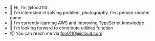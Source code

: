 - 👋 Hi, I’m @foo0110
- 👀 I’m interested in solving problem, photography, first person shooter game
- 🌱 I’m currently learning AWS and improving TypeScript knowledge
- 💞️ I’m looking forward to contribute utilities function
- 📫 You can reach me via foo0110@icloud.com

<!---
foo0110/foo0110 is a ✨ special ✨ repository because its `README.md` (this file) appears on your GitHub profile.
You can click the Preview link to take a look at your changes.
--->
